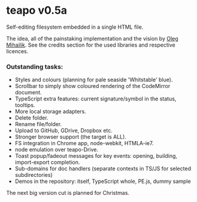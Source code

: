 # teapo v0.5a

Self-editing filesystem embedded in a single HTML file.

The idea, all of the painstaking implementation and the vision by [Oleg Mihailik](mihailik@gmail.com).
See the credits section for the used libraries and respective licences. 

### Outstanding tasks:
 * Styles and colours (planning for pale seaside 'Whitstable' blue).
 * Scrollbar to simply show coloured rendering of the CodeMirror document.
 * TypeScript extra features: current signature/symbol in the status, tooltips.
 * More local storage adapters.
 * Delete folder.
 * Rename file/folder.
 * Upload to GitHub, GDrive, Dropbox etc.
 * Stronger browser support (the target is ALL).
 * FS integration in Chrome app, node-webkit, HTMLA-ie7.
 * node emulation over teapo-Drive.
 * Toast popup/fadeout messages for key events: opening, building, import-export completion.
 * Sub-domains for doc handlers (separate contexts in TS/JS for selected subdirectories)
 * Demos in the repository: itself, TypeScript whole, PE.js, dummy sample

The next big version cut is planned for Christmas.